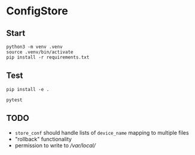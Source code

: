 # ConfigStore

## Start
```
python3 -m venv .venv
source .venv/bin/activate
pip install -r requirements.txt
```
## Test

```
pip install -e .
```

```
pytest
```

## TODO

- `store_conf` should handle lists of `device_name` mapping to multiple files
- "rollback" functionality
- permission to write to _/var/local/_
